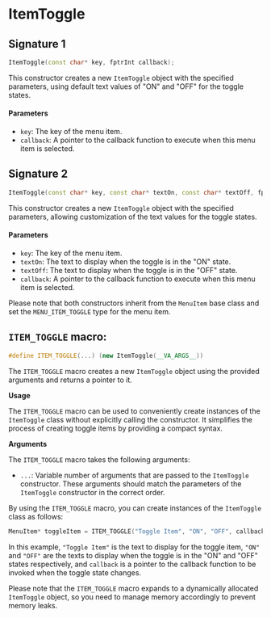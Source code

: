 # ItemToggle

## Signature 1

```cpp
ItemToggle(const char* key, fptrInt callback);
```

This constructor creates a new `ItemToggle` object with the specified parameters, using default text values of "ON" and "OFF" for the toggle states.

#### **Parameters**

* `key`: The key of the menu item.
* `callback`: A pointer to the callback function to execute when this menu item is selected.

## Signature 2

```cpp
ItemToggle(const char* key, const char* textOn, const char* textOff, fptrInt callback);
```

This constructor creates a new `ItemToggle` object with the specified parameters, allowing customization of the text values for the toggle states.

#### **Parameters**

* `key`: The key of the menu item.
* `textOn`: The text to display when the toggle is in the "ON" state.
* `textOff`: The text to display when the toggle is in the "OFF" state.
* `callback`: A pointer to the callback function to execute when this menu item is selected.

Please note that both constructors inherit from the `MenuItem` base class and set the `MENU_ITEM_TOGGLE` type for the menu item.

## `ITEM_TOGGLE` macro:

```cpp
#define ITEM_TOGGLE(...) (new ItemToggle(__VA_ARGS__))
```

The `ITEM_TOGGLE` macro creates a new `ItemToggle` object using the provided arguments and returns a pointer to it.

**Usage**

The `ITEM_TOGGLE` macro can be used to conveniently create instances of the `ItemToggle` class without explicitly calling the constructor. It simplifies the process of creating toggle items by providing a compact syntax.

**Arguments**

The `ITEM_TOGGLE` macro takes the following arguments:

* `...`: Variable number of arguments that are passed to the `ItemToggle` constructor. These arguments should match the parameters of the `ItemToggle` constructor in the correct order.

By using the `ITEM_TOGGLE` macro, you can create instances of the `ItemToggle` class as follows:

```cpp
MenuItem* toggleItem = ITEM_TOGGLE("Toggle Item", "ON", "OFF", callback);
```

In this example, `"Toggle Item"` is the text to display for the toggle item, `"ON"` and `"OFF"` are the texts to display when the toggle is in the "ON" and "OFF" states respectively, and `callback` is a pointer to the callback function to be invoked when the toggle state changes.

Please note that the `ITEM_TOGGLE` macro expands to a dynamically allocated `ItemToggle` object, so you need to manage memory accordingly to prevent memory leaks.
